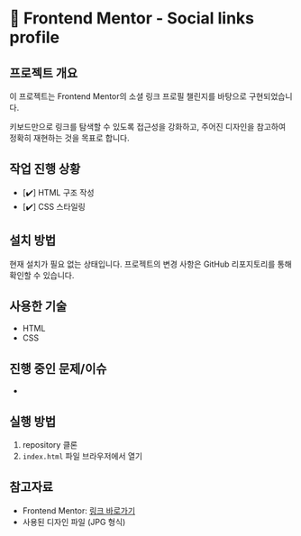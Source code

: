 # 🚀 Frontend Mentor - Social links profile

## 프로젝트 개요

이 프로젝트는 Frontend Mentor의 소셜 링크 프로필 챌린지를 바탕으로 구현되었습니다.

키보드만으로 링크를 탐색할 수 있도록 접근성을 강화하고, 주어진 디자인을 참고하여 정확히 재현하는 것을 목표로 합니다.

## 작업 진행 상황

- [✔️] HTML 구조 작성
- [✔️] CSS 스타일링

## 설치 방법

현재 설치가 필요 없는 상태입니다. 프로젝트의 변경 사항은 GitHub 리포지토리를 통해 확인할 수 있습니다.

## 사용한 기술

- HTML
- CSS

## 진행 중인 문제/이슈

-

## 실행 방법

1. repository 클론
2. `index.html` 파일 브라우저에서 열기

## 참고자료

- Frontend Mentor: [링크 바로가기](https://www.frontendmentor.io)
- 사용된 디자인 파일 (JPG 형식)
